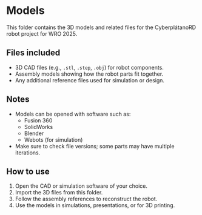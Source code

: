 # Models

This folder contains the 3D models and related files for the CyberplátanoRD robot project for WRO 2025.

## Files included

- 3D CAD files (e.g., `.stl`, `.step`, `.obj`) for robot components.
- Assembly models showing how the robot parts fit together.
- Any additional reference files used for simulation or design.

## Notes

- Models can be opened with software such as:
  - Fusion 360
  - SolidWorks
  - Blender
  - Webots (for simulation)
- Make sure to check file versions; some parts may have multiple iterations.

## How to use 

1. Open the CAD or simulation software of your choice.
2. Import the 3D files from this folder.
3. Follow the assembly references to reconstruct the robot.
4. Use the models in simulations, presentations, or for 3D printing.
